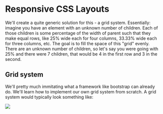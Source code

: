 # Responsive CSS Layouts

We'll create a quite generic solution for this - a grid system. Essentially: imagine you have an element with an unknown number of children. Each of those children is some percentage of the width of parent such that they make equal rows, like 25% wide each for four columns, 33.33% wide each for three columns, etc. The goal is to fill the space of this "grid" evenly. There are an unknown number of children, so let's say you were going with 25% and there were 7 children, that would be 4 in the first row and 3 in the second.

## Grid system

We'll pretty much immitating what a framework like bootstrap can already do. We'll learn how to implement our own grid system from scratch. A grid system would typically look something like:

![](https://a8q8p3f5.stackpathcdn.com/wp-content/uploads/2015/07/Bootstrap-grid.png)